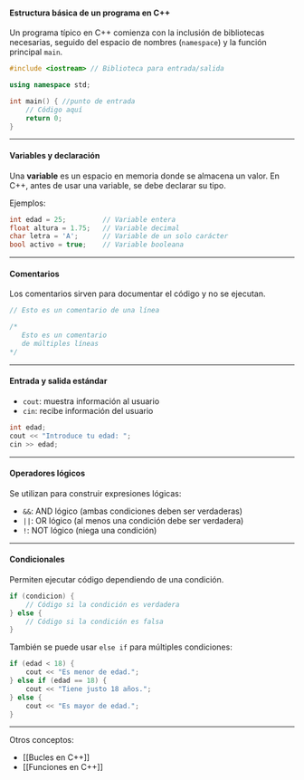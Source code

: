 
#### Estructura básica de un programa en C++

Un programa típico en C++ comienza con la inclusión de bibliotecas necesarias, seguido del espacio de nombres (`namespace`) y la función principal `main`.

```cpp
#include <iostream> // Biblioteca para entrada/salida

using namespace std;

int main() { //punto de entrada
    // Código aquí
    return 0;
}
```


---
#### Variables y declaración

Una **variable** es un espacio en memoria donde se almacena un valor. En C++, antes de usar una variable, se debe declarar su tipo.

Ejemplos:

```cpp
int edad = 25;         // Variable entera 
float altura = 1.75;   // Variable decimal 
char letra = 'A';      // Variable de un solo carácter 
bool activo = true;    // Variable booleana
```

---
#### Comentarios

Los comentarios sirven para documentar el código y no se ejecutan.

```cpp
// Esto es un comentario de una línea

/* 
   Esto es un comentario
   de múltiples líneas
*/
```

---
#### Entrada y salida estándar

- `cout`: muestra información al usuario
- `cin`: recibe información del usuario

```cpp
int edad;
cout << "Introduce tu edad: ";
cin >> edad;
```


---

#### Operadores lógicos

Se utilizan para construir expresiones lógicas:

- `&&`: AND lógico (ambas condiciones deben ser verdaderas)
- `||`: OR lógico (al menos una condición debe ser verdadera)
- `!`: NOT lógico (niega una condición)


---

#### Condicionales

Permiten ejecutar código dependiendo de una condición.

```cpp
if (condicion) {
    // Código si la condición es verdadera
} else {
    // Código si la condición es falsa
}
```

También se puede usar `else if` para múltiples condiciones:

```cpp
if (edad < 18) {
    cout << "Es menor de edad.";
} else if (edad == 18) {
    cout << "Tiene justo 18 años.";
} else {
    cout << "Es mayor de edad.";
}
```

---
Otros conceptos:
- [[Bucles en C++]]
- [[Funciones en C++]]
